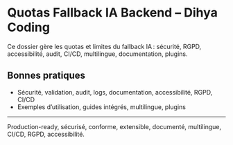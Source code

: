 # Quotas Fallback IA Backend – Dihya Coding

Ce dossier gère les quotas et limites du fallback IA : sécurité, RGPD, accessibilité, audit, CI/CD, multilingue, documentation, plugins.

## Bonnes pratiques

- Sécurité, validation, audit, logs, documentation, accessibilité, RGPD, CI/CD
- Exemples d’utilisation, guides intégrés, multilingue, plugins

---

Production-ready, sécurisé, conforme, extensible, documenté, multilingue, CI/CD, RGPD, accessibilité.
